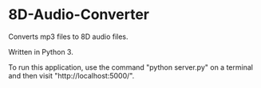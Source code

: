 # 8D-Audio-Converter

Converts mp3 files to 8D audio files.

Written in Python 3.

To run this application, use the command "python server.py" on a terminal and then visit "http://localhost:5000/".
